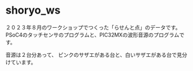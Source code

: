 # shoryo_ws
２０２３年８月のワークショップでつくった「らせんと点」のデータです。
PSoC4のタッチセンサのプログラムと、PIC32MXの波形音源のプログラムです。

音源は２台分あって、
ピンクのサザエがある台と、白いサザエがある台で見分けています。

